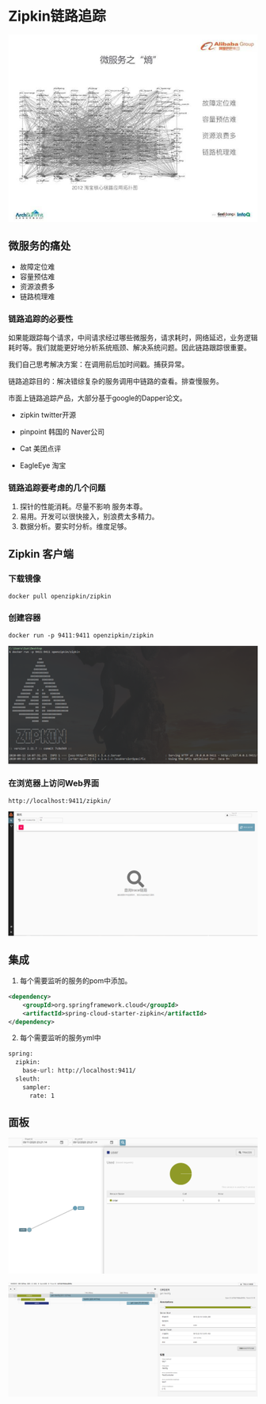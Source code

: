 # Zipkin链路追踪

![weifuwuzhishang](../../image/weifuwuzhishang.jpg)

## 微服务的痛处

- 故障定位难
- 容量预估难
- 资源浪费多
- 链路梳理难

### 链路追踪的必要性

如果能跟踪每个请求，中间请求经过哪些微服务，请求耗时，网络延迟，业务逻辑耗时等。我们就能更好地分析系统瓶颈、解决系统问题。因此链路跟踪很重要。



我们自己思考解决方案：在调用前后加时间戳。捕获异常。

链路追踪目的：解决错综复杂的服务调用中链路的查看。排查慢服务。

市面上链路追踪产品，大部分基于google的Dapper论文。

- zipkin twitter开源

- pinpoint 韩国的 Naver公司

- Cat 美团点评

- EagleEye 淘宝




### 链路追踪要考虑的几个问题

1. 探针的性能消耗。尽量不影响 服务本尊。
2. 易用。开发可以很快接入，别浪费太多精力。
3. 数据分析。要实时分析。维度足够。



## Zipkin 客户端

### 下载镜像

```
docker pull openzipkin/zipkin
```

### 创建容器

```
docker run -p 9411:9411 openzipkin/zipkin
```

![image-20200912221600424](../../image/image-20200912221600424.png)

### 在浏览器上访问Web界面

```
http://localhost:9411/zipkin/
```

![image-20200912221612767](../../image/image-20200912221612767.png)

## 集成

1. 每个需要监听的服务的pom中添加。

```xml
<dependency>
    <groupId>org.springframework.cloud</groupId>
    <artifactId>spring-cloud-starter-zipkin</artifactId>
</dependency>
```

2. 每个需要监听的服务yml中

```sh
spring:
  zipkin:
    base-url: http://localhost:9411/
  sleuth:
    sampler:
      rate: 1  
```



## 面板

![image-20200912232839442](../../image/image-20200912232839442.png)

![image-20200912232904675](../../image/image-20200912232904675.png)
